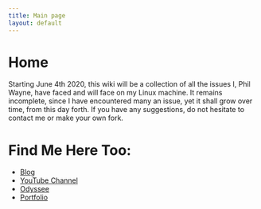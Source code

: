 ```yaml
---
title: Main page
layout: default
---
```


# Home

Starting June 4th 2020, this wiki will be a collection of all the issues I,
Phil Wayne, have faced and will face on my Linux machine. It remains
incomplete, since I have encountered many an issue, yet it shall grow over
time, from this day forth. If you have any suggestions, do not hesitate to
contact me or make your own fork.

# Find Me Here Too:

+ [Blog](https://madlibrarian.xyz)
+ [YouTube Channel](https://www.youtube.com/channel/UCsem4aDdFN9x719N9EPZkww)
+ [Odyssee](https://odysee.com/@PhilWayne:c)
+ [Portfolio](https://soimuen11.github.io/philippe-iannetta/)
